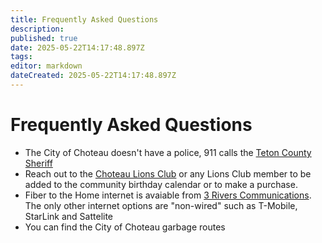 ```yaml
---
title: Frequently Asked Questions
description: 
published: true
date: 2025-05-22T14:17:48.897Z
tags: 
editor: markdown
dateCreated: 2025-05-22T14:17:48.897Z
---
```


# Frequently Asked Questions
- The City of Choteau doesn't have a police, 911 calls the [Teton County Sheriff](https://www.tetoncountysheriffmt.org/)
- Reach out to the [Choteau Lions Club](https://choteaulions.club) or any Lions Club member to be added to the community birthday calendar or to make a purchase.
- Fiber to the Home internet is avaiable from [3 Rivers Communications](https://3rivers.net/). The only other internet options are "non-wired" such as T-Mobile, StarLink and Sattelite
- You can find the City of Choteau garbage routes